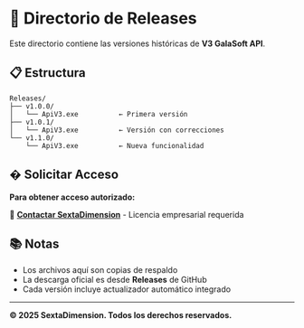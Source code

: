 # 📁 Directorio de Releases

Este directorio contiene las versiones históricas de **V3 GalaSoft API**.

## 📋 Estructura

```
Releases/
├── v1.0.0/
│   └── ApiV3.exe          ← Primera versión
├── v1.0.1/
│   └── ApiV3.exe          ← Versión con correcciones
└── v1.1.0/
    └── ApiV3.exe          ← Nueva funcionalidad
```

## � **Solicitar Acceso**

**Para obtener acceso autorizado:**

📧 **[Contactar SextaDimension](mailto:hola@sextadimension.es)** - Licencia empresarial requerida

<!-- DESCARGA PROTEGIDA - Solo clientes autorizados
👉 **[Descargar Última Versión](https://github.com/SextaSoft/ApiV3-releases/releases/latest/download/ApiV3.exe)**
-->

## 📚 Notas

- Los archivos aquí son copias de respaldo
- La descarga oficial es desde **Releases** de GitHub
- Cada versión incluye actualizador automático integrado

---

**© 2025 SextaDimension. Todos los derechos reservados.**
